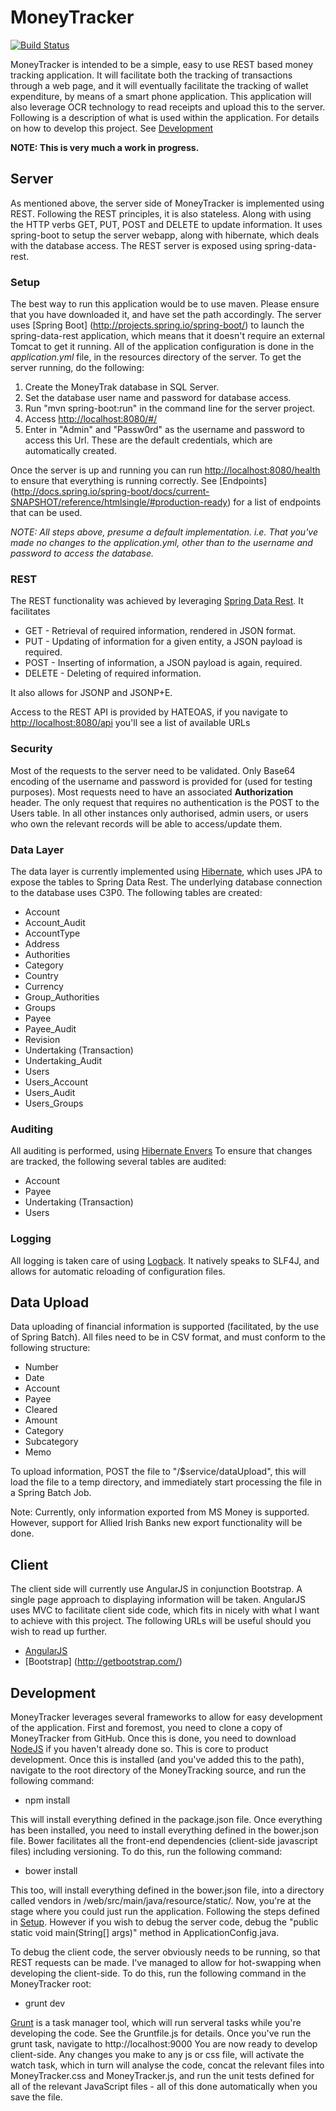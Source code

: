 # MoneyTracker

[![Build Status](https://travis-ci.org/Ruaghain/MoneyTracker.svg?branch=master)](https://travis-ci.org/Ruaghain/MoneyTracker)

MoneyTracker is intended to be a simple, easy to use REST based money tracking application. It will facilitate both the tracking of transactions through a web page, and it will eventually 
facilitate the tracking of wallet expenditure, by means of a smart phone application. This application will also leverage OCR technology to read receipts and upload this to the server. 
Following is a description of what is used within the application. For details on how to develop this project. See [Development](#development)

**NOTE: This is very much a work in progress.**

## Server

As mentioned above, the server side of MoneyTracker is implemented using REST. Following the REST principles, it is also stateless. Along with using the HTTP verbs GET, PUT, POST and DELETE 
to update information. It uses spring-boot to setup the server webapp, along with hibernate, which deals with the database access. The REST server is exposed using spring-data-rest.

### <a name="setup"></a> Setup

The best way to run this application would be to use maven. Please ensure that you have downloaded it, and have set the path accordingly. The server uses [Spring Boot] (http://projects.spring.io/spring-boot/) 
to launch the spring-data-rest application, which means that it doesn't require an external Tomcat to get it running. All of the application configuration is done in the
*application.yml* file, in the resources directory of the server. To get the server running, do the following:

1. Create the MoneyTrak database in SQL Server.
2. Set the database user name and password for database access.
3. Run "mvn spring-boot:run" in the command line for the server project.
4. Access <http://localhost:8080/#/>
5. Enter in "Admin" and "Passw0rd" as the username and password to access this Url. These are the default credentials, which are automatically created.

Once the server is up and running you can run <http://localhost:8080/health> to ensure that everything is running correctly. See [Endpoints] (http://docs.spring.io/spring-boot/docs/current-SNAPSHOT/reference/htmlsingle/#production-ready) for
a list of endpoints that can be used.
 
*NOTE: All steps above, presume a default implementation. i.e. That you've made no changes to the application.yml, other than to the username and password to access the database.*

### REST

The REST functionality was achieved by leveraging [Spring Data Rest](http://www.springsource.org/spring-data/rest). It facilitates

* GET - Retrieval of required information, rendered in JSON format.
* PUT - Updating of information for a given entity, a JSON payload is required.
* POST - Inserting of information, a JSON payload is again, required.
* DELETE - Deleting of required information.

It also allows for JSONP and JSONP+E.

Access to the REST API is provided by HATEOAS, if you navigate to <http://localhost:8080/api> you'll see a list of available URLs

### Security

Most of the requests to the server need to be validated. Only Base64 encoding of the username and password is provided for (used for testing purposes).
Most requests need to have an associated **Authorization** header. The only request that requires no authentication is the POST to the Users table. In all other instances only authorised, admin users, or users who own the relevant records
will be able to access/update them.

### Data Layer

The data layer is currently implemented using [Hibernate](http://www.hibernate.org/), which uses JPA to expose the tables to Spring Data Rest. The underlying database connection to the database uses C3P0. The following tables are created:

* Account
* Account_Audit
* AccountType
* Address
* Authorities
* Category
* Country
* Currency
* Group_Authorities
* Groups
* Payee
* Payee_Audit
* Revision
* Undertaking (Transaction)
* Undertaking_Audit
* Users
* Users_Account
* Users_Audit
* Users_Groups

### Auditing

All auditing is performed, using [Hibernate Envers](http://docs.jboss.org/envers/docs/) To ensure that changes are tracked, the following several tables are audited:

* Account
* Payee
* Undertaking (Transaction)
* Users

### Logging

All logging is taken care of using [Logback](http://logback.qos.ch/). It natively speaks to SLF4J, and allows for automatic reloading of configuration files.

## Data Upload

Data uploading of financial information is supported (facilitated, by the use of Spring Batch). All files need to be in CSV format, and must conform to the following structure:
 
 * Number
 * Date
 * Account
 * Payee
 * Cleared
 * Amount
 * Category
 * Subcategory
 * Memo

To upload information, POST the file to "/$service/dataUpload", this will load the file to a temp directory, and immediately start processing the file in a Spring Batch Job. 

Note: Currently, only information exported from MS Money is supported. However, support for Allied Irish Banks new export functionality will be done. 

## Client

The client side will currently use AngularJS in conjunction Bootstrap. A single page approach to displaying information will be taken. AngularJS uses MVC to facilitate client side code,
which fits in nicely with what I want to achieve with this project. The following URLs will be useful should you wish to read up further.

  * [AngularJS](http://angularjs.org/)
  * [Bootstrap] (http://getbootstrap.com/)


## <a name="development"></a> Development

MoneyTracker leverages several frameworks to allow for easy development of the application. First and foremost, you need to clone a copy of MoneyTracker from GitHub. Once this is done, 
you need to download [NodeJS](https://nodejs.org/) if you haven't already done so. This is core to product development. Once this is installed (and you've added this to the path), navigate to 
the root directory of the MoneyTracking source, and run the following command:

* npm install

This will install everything defined in the package.json file. Once everything has been installed, you need to install everything defined in the bower.json file. Bower facilitates all the front-end
dependencies (client-side javascript files) including versioning. To do this, run the following command:
 
* bower install
 
This too, will install everything defined in the bower.json file, into a directory called vendors in /web/src/main/java/resource/static/. Now, you're at the stage where you could just run the 
application. Following the steps defined in [Setup](#setup). However if you wish to debug the server code, debug the "public static void main(String[] args)" method in ApplicationConfig.java.

To debug the client code, the server obviously needs to be running, so that REST requests can be made. I've managed to allow for hot-swapping when developing the client-side. To do this, run the 
following command in the MoneyTracker root:
 
 * grunt dev
 
[Grunt](http://gruntjs.com/) is a task manager tool, which will run serveral tasks while you're developing the code. See the Gruntfile.js for details. Once you've run the grunt task, navigate to 
http://localhost:9000 You are now ready to develop client-side. Any changes you make to any js or css file, will activate the watch task, which in turn will analyse the code, concat the relevant 
files into MoneyTracker.css and MoneyTracker.js, and run the unit tests defined for all of the relevant JavaScript files - all of this done automatically when you save the file.
       
